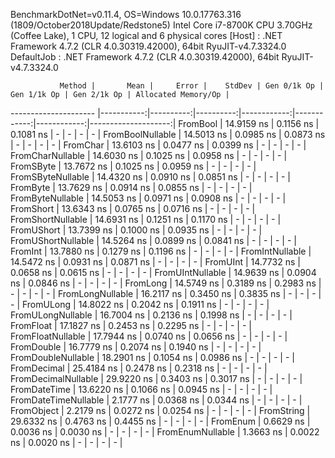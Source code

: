 
BenchmarkDotNet=v0.11.4, OS=Windows 10.0.17763.316 (1809/October2018Update/Redstone5)
Intel Core i7-8700K CPU 3.70GHz (Coffee Lake), 1 CPU, 12 logical and 6 physical cores
  [Host]     : .NET Framework 4.7.2 (CLR 4.0.30319.42000), 64bit RyuJIT-v4.7.3324.0
  DefaultJob : .NET Framework 4.7.2 (CLR 4.0.30319.42000), 64bit RyuJIT-v4.7.3324.0


               Method |       Mean |     Error |    StdDev | Gen 0/1k Op | Gen 1/1k Op | Gen 2/1k Op | Allocated Memory/Op |
--------------------- |-----------:|----------:|----------:|------------:|------------:|------------:|--------------------:|
             FromBool | 14.9159 ns | 0.1156 ns | 0.1081 ns |           - |           - |           - |                   - |
     FromBoolNullable | 14.5013 ns | 0.0985 ns | 0.0873 ns |           - |           - |           - |                   - |
             FromChar | 13.6103 ns | 0.0477 ns | 0.0399 ns |           - |           - |           - |                   - |
     FromCharNullable | 14.6030 ns | 0.1025 ns | 0.0958 ns |           - |           - |           - |                   - |
            FromSByte | 13.7672 ns | 0.1025 ns | 0.0959 ns |           - |           - |           - |                   - |
    FromSByteNullable | 14.4320 ns | 0.0910 ns | 0.0851 ns |           - |           - |           - |                   - |
             FromByte | 13.7629 ns | 0.0914 ns | 0.0855 ns |           - |           - |           - |                   - |
     FromByteNullable | 14.5053 ns | 0.0971 ns | 0.0908 ns |           - |           - |           - |                   - |
            FromShort | 13.6343 ns | 0.0765 ns | 0.0716 ns |           - |           - |           - |                   - |
    FromShortNullable | 14.6931 ns | 0.1251 ns | 0.1170 ns |           - |           - |           - |                   - |
           FromUShort | 13.7399 ns | 0.1000 ns | 0.0935 ns |           - |           - |           - |                   - |
   FromUShortNullable | 14.5264 ns | 0.0899 ns | 0.0841 ns |           - |           - |           - |                   - |
              FromInt | 13.7880 ns | 0.1279 ns | 0.1196 ns |           - |           - |           - |                   - |
      FromIntNullable | 14.5472 ns | 0.0931 ns | 0.0871 ns |           - |           - |           - |                   - |
             FromUInt | 14.7732 ns | 0.0658 ns | 0.0615 ns |           - |           - |           - |                   - |
     FromUIntNullable | 14.9639 ns | 0.0904 ns | 0.0846 ns |           - |           - |           - |                   - |
             FromLong | 14.5749 ns | 0.3189 ns | 0.2983 ns |           - |           - |           - |                   - |
     FromLongNullable | 16.2117 ns | 0.3450 ns | 0.3835 ns |           - |           - |           - |                   - |
            FromULong | 14.8022 ns | 0.2042 ns | 0.1911 ns |           - |           - |           - |                   - |
    FromULongNullable | 16.7004 ns | 0.2136 ns | 0.1998 ns |           - |           - |           - |                   - |
            FromFloat | 17.1827 ns | 0.2453 ns | 0.2295 ns |           - |           - |           - |                   - |
    FromFloatNullable | 17.7944 ns | 0.0740 ns | 0.0656 ns |           - |           - |           - |                   - |
           FromDouble | 16.7779 ns | 0.2074 ns | 0.1940 ns |           - |           - |           - |                   - |
   FromDoubleNullable | 18.2901 ns | 0.1054 ns | 0.0986 ns |           - |           - |           - |                   - |
          FromDecimal | 25.4184 ns | 0.2478 ns | 0.2318 ns |           - |           - |           - |                   - |
  FromDecimalNullable | 29.9220 ns | 0.3403 ns | 0.3017 ns |           - |           - |           - |                   - |
         FromDateTime | 13.6220 ns | 0.1066 ns | 0.0945 ns |           - |           - |           - |                   - |
 FromDateTimeNullable |  2.1777 ns | 0.0368 ns | 0.0344 ns |           - |           - |           - |                   - |
           FromObject |  2.2179 ns | 0.0272 ns | 0.0254 ns |           - |           - |           - |                   - |
           FromString | 29.6332 ns | 0.4763 ns | 0.4455 ns |           - |           - |           - |                   - |
             FromEnum |  0.6629 ns | 0.0036 ns | 0.0030 ns |           - |           - |           - |                   - |
     FromEnumNullable |  1.3663 ns | 0.0022 ns | 0.0020 ns |           - |           - |           - |                   - |
